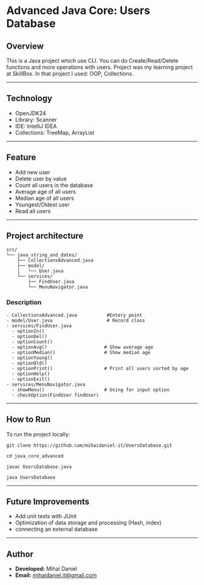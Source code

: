 # Advanced Java Core: Users Database

## Overview

This is a Java project which use CLI. You can do Create/Read/Delete functions and more operations with users.
Project was my learning project at SkillBox. In that project I used: OOP, Collections.

---

## Technology 

- OpenJDK24
- Library: Scanner
- IDE: IntelliJ IDEA 
- Collections: TreeMap, ArrayList
---

## Feature
- Add new user
- Delete user by value
- Count all users in the database
- Average age of all users
- Median age of all users
- Youngest/Oldest user
- Read all users

---

## Project architecture
```
src/
└── java_string_and_dates/
    ├── CollectionsAdvanced.java
    ├── model/
    │   └── User.java
    └── services/
        ├── FindUser.java
        └── MenuNavigator.java

```
### Description
```
- CollectionsAdvanced.java           #Entery point
- model/User.java                    # Record class
- services/FindUser.java 
  - optionIn()
  - optionDel()
  - optionCount()
  - optionAvg()                     # Show average age
  - optionMedian()                  # Show median age
  - optionYoung()
  - optionOld()
  - optionPrint()                   # Print all users sorted by age
  - optionHelp()
  - optionExit() 
- services/MenuNavigator.java                    
  - showMenu()                      # Using for input option
  - checkOption(FindUser findUser)              
```
---

## How to Run

To run the project locally:

```
git clone https://github.com/mihaidaniel-it/UsersDatabase.git

cd java_core_advanced     

javac UsersDatabase.java

java UsersDatabase
```
---

## Future Improvements
- Add unit tests with JUnit
- Optimization of data storage and processing (Hash, index)
- connecting an external database
---


## Author

- **Developed:** Mihai Daniel
- **Email:** [mihaidaniel.it@gmail.com](mailto:mihaidaniel.it@gmail.com)
